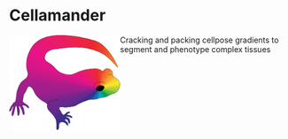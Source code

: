 # Cellamander
<img src="https://raw.githubusercontent.com/luciandipeso/cellamander/main/logo.png" alt="Image of Salamander with Cellpose color gradient" width="200" style="float: left">
Cracking and packing cellpose gradients to segment and phenotype complex tissues
